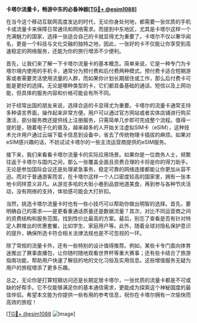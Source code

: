 **卡塔尔流量卡，畅游中东的必备神器[[TG💪+ @esim1088](https://t.me/s/esim1088)]**

在当今这个移动互联网高度发达的时代，无论你身处何地，都需要一张优质的手机卡或流量卡来保障日常通讯和网络需求。而提到中东地区，尤其是卡塔尔这样一个充满魅力的国家，选择一张适合自己的卡就显得尤为重要了。卡塔尔不仅以奢华闻名，更是一个科技与文化交融的独特之地，因此，一张好的卡不仅能让你享受到高速稳定的网络服务，还能为你的旅行增添不少便利。

首先，让我们来了解一下卡塔尔流量卡的基本概念。简单来说，它是一种专门为卡塔尔境内使用的手机卡，通常分为预付费和后付费两种模式。预付费卡适合短期游客或者需要灵活使用流量的人群，而如果你计划长期居住或工作，那么后付费卡可能是更好的选择。无论是哪种类型的卡，它们都具备基础的通话、短信以及上网功能，但具体的服务内容和价格可能会有所不同。

对于经常出国的朋友来说，选择合适的卡显得尤为重要。卡塔尔的流量卡通常支持多种语言界面，操作起来非常方便。用户可以通过官方网站或者实体店铺进行购买激活，部分服务商还提供线上注册服务，只需简单几步即可完成整个流程。值得一提的是，随着电子化的普及，越来越多的人开始关注虚拟SIM卡（eSIM），这种技术允许用户通过云端下载卡信息到设备中，省去了传统物理卡插拔的麻烦。如果对eSIM感兴趣的话，不妨试试卡塔尔的一些主流运营商提供的eSIM服务。

接下来，我们来看看卡塔尔流量卡的实际应用场景。如果你是一位商务人士，频繁往返于卡塔尔与国内之间，那么一张覆盖全面且资费合理的卡将是你的得力助手。无论是参加国际会议还是处理紧急事务，稳定可靠的网络连接都能让你更加从容不迫。而对于普通游客而言，在卡塔尔这样一个人口密度较高的国家里，拥有一张本地卡同样意义非凡。从游览多哈的大街小巷到品尝地道美食，再到参与各种节庆活动，没有网络的支持，体验感可能会大打折扣。

当然，挑选卡塔尔流量卡时也有一些小技巧可以帮助你做出明智的选择。首先，要明确自己的需求——是更看重通话质量还是数据流量？其次，对比不同运营商之间的资费结构和服务范围，找到性价比最高的方案。最后，别忘了查看是否有针对特定人群推出的优惠套餐，比如学生、家庭用户等。此外，随着全球对隐私保护意识的提升，确保所选卡符合相关法律法规也是不可忽视的一环。

除了常规的流量卡外，还有一些特别的设计值得推荐。例如，某些卡专门面向体育迷推出了赛事直播包，让你随时随地观看世界杯等重大赛事；还有些卡结合了旅游指南功能，帮助用户快速了解目的地的文化习俗及实用信息。这些增值服务无疑为用户的旅程增添了更多乐趣。

总之，无论你是打算短期访问还是长期定居卡塔尔，一张优质的流量卡都是不可或缺的好帮手。它不仅能够满足你的基本通信需求，更能成为探索这个神秘国度的最佳伴侣。希望本文能为你提供一些有用的参考信息，祝你在卡塔尔拥有一次愉快而高效的旅程！

[[TG💪+ @esim1088](https://t.me/s/esim1088) ![Image](https://i.postimg.cc/4NQfJmqS/Snipaste-2025-05-13-00-14-12.png)]